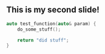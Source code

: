 ## This is my second slide!

```c++
auto test_function(auto& param) {
    do_some_stuff();

    return "did stuff";
}
```